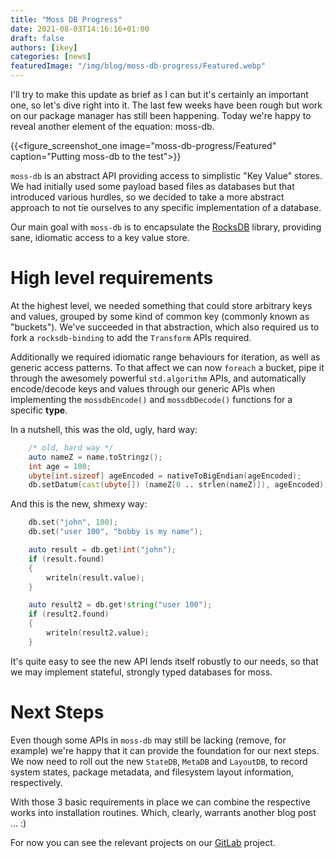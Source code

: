 ```yaml
---
title: "Moss DB Progress"
date: 2021-08-03T14:16:16+01:00
draft: false
authors: [ikey]
categories: [news]
featuredImage: "/img/blog/moss-db-progress/Featured.webp"
---
```


I'll try to make this update as brief as I can but it's certainly an important one, so
let's dive right into it. The last few weeks have been rough but work on our package manager
has still been happening. Today we're happy to reveal another element of the equation: moss-db.

<!--more-->

{{<figure_screenshot_one image="moss-db-progress/Featured" caption="Putting moss-db to the test">}}

`moss-db` is an abstract API providing access to simplistic "Key Value" stores. We had initially used
some payload based files as databases but that introduced various hurdles, so we decided to take
a more abstract approach to not tie ourselves to any specific implementation of a database.

Our main goal with `moss-db` is to encapsulate the [RocksDB](https://rocksdb.org/) library, providing sane, idiomatic access
to a key value store.

# High level requirements

At the highest level, we needed something that could store arbitrary keys and values, grouped
by some kind of common key (commonly known as "buckets"). We've succeeded in that abstraction,
which also required us to fork a `rocksdb-binding` to add the `Transform` APIs required.

Additionally we required idiomatic range behaviours for iteration, as well as generic access
patterns. To that affect we can now `foreach` a bucket, pipe it through the awesomely powerful
`std.algorithm` APIs, and automatically encode/decode keys and values through our generic APIs
when implementing the `mossdbEncode()` and `mossdbDecode()` functions for a specific **type**.

In a nutshell, this was the old, ugly, hard way:


```d
	/* old, hard way */
	auto nameZ = name.toStringz();
	int age = 100;
	ubyte[int.sizeof] ageEncoded = nativeToBigEndian(ageEncoded);
	db.setDatum(cast(ubyte[]) (nameZ[0 .. strlen(nameZ)]), ageEncoded);
```

And this is the new, shmexy way:

```d
    db.set("john", 100);
    db.set("user 100", "bobby is my name");

    auto result = db.get!int("john");
    if (result.found)
    {
        writeln(result.value);
    }

    auto result2 = db.get!string("user 100");
    if (result2.found)
    {
        writeln(result2.value);
    }
```

It's quite easy to see the new API lends itself robustly to our needs, so that
we may implement stateful, strongly typed databases for moss.

# Next Steps

Even though some APIs in `moss-db` may still be lacking (remove, for example)
we're happy that it can provide the foundation for our next steps. We now need
to roll out the new `StateDB`, `MetaDB` and `LayoutDB`, to record system states,
package metadata, and filesystem layout information, respectively.

With those 3 basic requirements in place we can combine the respective works
into installation routines. Which, clearly, warrants another blog post ... :)

For now you can see the relevant projects on our [GitLab](https://gitlab.com/serpent-os/core) project.
